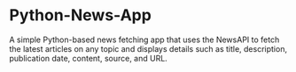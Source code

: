 # Python-News-App
A simple Python-based news fetching app that uses the NewsAPI to fetch the latest articles on any topic and displays details such as title, description, publication date, content, source, and URL.
